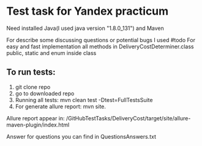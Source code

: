 # Test task for Yandex practicum

Need installed Java(I used java version "1.8.0_131") and Maven

For describe some discussing questions or potential bugs I used #todo
For easy and fast implementation all methods in DeliveryCostDeterminer.class public, static and enum inside class
## To run tests:
1. git clone repo
2. go to downloaded repo
3. Running all tests: mvn clean test -Dtest=FullTestsSuite
4. For generate allure report: mvn site.

Allure report appear in: /GitHubTestTasks/DeliveryCost/target/site/allure-maven-plugin/index.html

Answer for questions you can find in QuestionsAnswers.txt